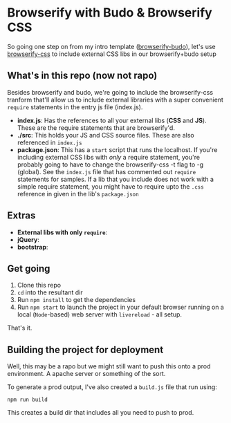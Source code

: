 # Browserify with Budo & Browserify CSS
So going one step on from my intro template ([browserify-budo](https://github.com/peterbarraud/rapo-browserify-budo)), let's use [browserify-css](https://github.com/cheton/browserify-css) to include external CSS libs in our browserify+budo setup

## What's in this repo (now not rapo)
Besides browserify and budo, we're going to include the browserify-css tranform that'll allow us to include external libraries with a super convenient `require` statements in the entry js file (index.js).
* **index.js**: Has the references to all your external libs (**CSS** and **JS**). These are the require statements that are browserify'd.
* **./src**: This holds your JS and CSS source files. These are also referenced in `index.js`
* **package.json**: This has a `start` script that runs the localhost. If you're including external CSS libs with *only* a require statement, you're probably going to have to change the browserify-css -t flag to -g (global). See the `index.js` file that has commented out `require` statements for samples. If a lib that you include does not work with a simple require statement, you might have to require upto the `.css` reference in given in the lib's `package.json`

## Extras
* **External libs with only `require`**:
* **jQuery**: 
* **bootstrap**:


## Get going
1. Clone this repo
2. `cd` into the resultant dir
3. Run `npm install` to get the dependencies
4. Run `npm start` to launch the project in your default browser running on a local (`Node`-based) web server with `livereload` - all setup.

That's it.

## Building the project for deployment
Well, this may be a rapo but we might still want to push this onto a prod environment. A apache server or something of the sort.

To generate a prod output, I've also created a `build.js` file that run using:
```
npm run build
```
This creates a build dir that includes all you need to push to prod.